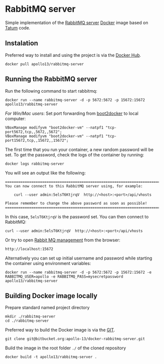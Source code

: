 # RabbitMQ server #

Simple implementation of the [RabbitMQ server](https://www.rabbitmq.com) [Docker](https://www.docker.com) image based on [Tatum](https://github.com/tutumcloud/tutum-docker-rabbitmq) code.

## Instalation ##

Preferred way to install and using the project is via the [Docker Hub](https://hub.docker.com).

    docker pull apollo13/rabbitmq-server

## Running the RabbitMQ server ##

Run the following command to start rabbitmq:

	docker run --name rabbitmq-server -d -p 5672:5672 -p 15672:15672 apollo13/rabbitmq-server

*For Win/Mac users*: Set port forwarding from [boot2docker](https://github.com/boot2docker/boot2docker/blob/master/doc/WORKAROUNDS.md) to local computer:

	VBoxManage modifyvm "boot2docker-vm" --natpf1 "tcp-port5672,tcp,,5672,,5672";
	VBoxManage modifyvm "boot2docker-vm" --natpf1 "tcp-port15672,tcp,,15672,,15672";

The first time that you run your container, a new random password will be set.
To get the password, check the logs of the container by running:

	docker logs rabbitmq-server

You will see an output like the following:

	========================================================================
	You can now connect to this RabbitMQ server using, for example:

		curl --user admin:5elsT6KtjrqV  http://<host>:<port>/api/vhosts

	Please remember to change the above password as soon as possible!
	========================================================================

In this case, `5elsT6KtjrqV` is the password set.
You can then connect to RabbitMQ:

	curl --user admin:5elsT6KtjrqV  http://<host>:<port>/api/vhosts

Or try to open [Rabbit MQ management](https://www.rabbitmq.com/management.html) from the browser:

	http://localhost:15672

Alternatively you can set up initial username and password while starting the container using environment variables:

	docker run --name rabbitmq-server -d -p 5672:5672 -p 15672:15672 -e RABBITMQ_USER=apollo -e RABBITMQ_PASS=mysecretpassword apollo13/rabbitmq-server

## Building Docker image locally

Prepare standard named project directory

    mkdir ./rabbitmq-server
    cd ./rabbitmq-server

Preferred way to build the Docker image is via the [GIT](http://git-scm.com).

    git clone git@bitbucket.org:apollo-13/docker-rabbitmq-server.git

Build the image in the root folder `./` of the cloned repository

	docker build -t apollo13/rabbitmq-server .
